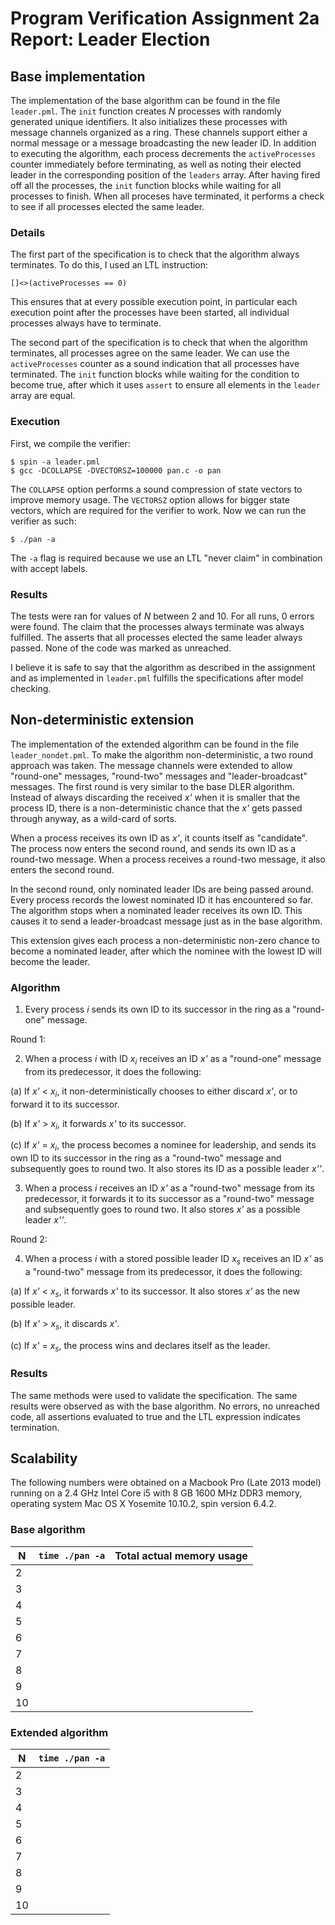 # Program Verification Assignment 2a Report: Leader Election

## Base implementation

The implementation of the base algorithm can be found in the file `leader.pml`. The `init` function creates *N* processes with randomly generated unique identifiers. It also initializes these processes with message channels organized as a ring. These channels support either a normal message or a message broadcasting the new leader ID. In addition to executing the algorithm, each process decrements the `activeProcesses` counter immediately before terminating, as well as noting their elected leader in the corresponding position of the `leaders` array. After having fired off all the processes, the `init` function blocks while waiting for all processes to finish. When all proceses have terminated, it performs a check to see if all processes elected the same leader.

### Details

The first part of the specification is to check that the algorithm always terminates. To do this, I used an LTL instruction:

    []<>(activeProcesses == 0)

This ensures that at every possible execution point, in particular each execution point after the processes have been started, all individual processes always have to terminate.

The second part of the specification is to check that when the algorithm terminates, all processes agree on the same leader. We can use the `activeProcesses` counter as a sound indication that all processes have terminated. The `init` function blocks while waiting for the condition to become true, after which it uses `assert` to ensure all elements in the `leader` array are equal.

### Execution

First, we compile the verifier:

    $ spin -a leader.pml
    $ gcc -DCOLLAPSE -DVECTORSZ=100000 pan.c -o pan

The `COLLAPSE` option performs a sound compression of state vectors to improve memory usage. The `VECTORSZ` option allows for bigger state vectors, which are required for the verifier to work. Now we can run the verifier as such:

    $ ./pan -a

The `-a` flag is required because we use an LTL "never claim" in combination with accept labels.

### Results

The tests were ran for values of *N* between 2 and 10. For all runs, 0 errors were found. The claim that the processes always terminate was always fulfilled. The asserts that all processes elected the same leader always passed. None of the code was marked as unreached.

I believe it is safe to say that the algorithm as described in the assignment and as implemented in `leader.pml` fulfills the specifications after model checking.

## Non-deterministic extension

The implementation of the extended algorithm can be found in the file `leader_nondet.pml`. To make the algorithm non-deterministic, a two round approach was taken. The message channels were extended to allow "round-one" messages, "round-two" messages and "leader-broadcast" messages. The first round is very similar to the base DLER algorithm. Instead of always discarding the received *x'* when it is smaller that the process ID, there is a non-deterministic chance that the *x'* gets passed through anyway, as a wild-card of sorts.

When a process receives its own ID as *x'*, it counts itself as "candidate". The process now enters the second round, and sends its own ID as a round-two message. When a process receives a round-two message, it also enters the second round.

In the second round, only nominated leader IDs are being passed around. Every process records the lowest nominated ID it has encountered so far. The algorithm stops when a nominated leader receives its own ID. This causes it to send a leader-broadcast message just as in the base algorithm.

This extension gives each process a non-deterministic non-zero chance to become a nominated leader, after which the nominee with the lowest ID will become the leader.

### Algorithm

1. Every process *i* sends its own ID to its successor in the ring as a "round-one" message.

Round 1:

2. When a process *i* with ID *x<sub>i</sub>* receives an ID *x'* as a "round-one" message from its predecessor, it does the following:

  (a) If *x'* < *x<sub>i</sub>*, it non-deterministically chooses to either discard *x'*, or to forward it to its successor.

  (b) If *x'* > *x<sub>i</sub>*, it forwards *x'* to its successor.

  (c) If *x'* = *x<sub>i</sub>*, the process becomes a nominee for leadership, and sends its own ID to its successor in the ring as a "round-two" message and subsequently goes to round two. It also stores its ID as a possible leader *x''*.

3. When a process *i* receives an ID *x'* as a "round-two" message from its predecessor, it forwards it to its successor as a "round-two" message and subsequently goes to round two. It also stores *x'* as a possible leader *x''*.

Round 2:

4. When a process *i* with a stored possible leader ID *x<sub>s</sub>* receives an ID *x'* as a "round-two" message from its predecessor, it does the following:

  (a) If *x'* < *x<sub>s</sub>*, it forwards *x'* to its successor. It also stores *x'* as the new possible leader.

  (b) If *x'* > *x<sub>s</sub>*, it discards *x'*.

  (c) If *x'* = *x<sub>s</sub>*, the process wins and declares itself as the leader.

### Results

The same methods were used to validate the specification. The same results were observed as with the base algorithm. No errors, no unreached code, all assertions evaluated to true and the LTL expression indicates termination.

## Scalability

The following numbers were obtained on a Macbook Pro (Late 2013 model) running on a 2.4 GHz Intel Core i5 with 8 GB 1600 MHz DDR3 memory, operating system Mac OS X Yosemite 10.10.2, spin version 6.4.2.

### Base algorithm

| N  | `time ./pan -a` | Total actual memory usage |
|----|-----------------|---------------------------|
|  2 | | |
|  3 | | |
|  4 | | |
|  5 | | |
|  6 | | |
|  7 | | |
|  8 | | |
|  9 | | |
| 10 | | |

### Extended algorithm

| N  | `time ./pan -a` |
|----|-----------------|
|  2 | | |
|  3 | | |
|  4 | | |
|  5 | | |
|  6 | | |
|  7 | | |
|  8 | | |
|  9 | | |
| 10 | | |
